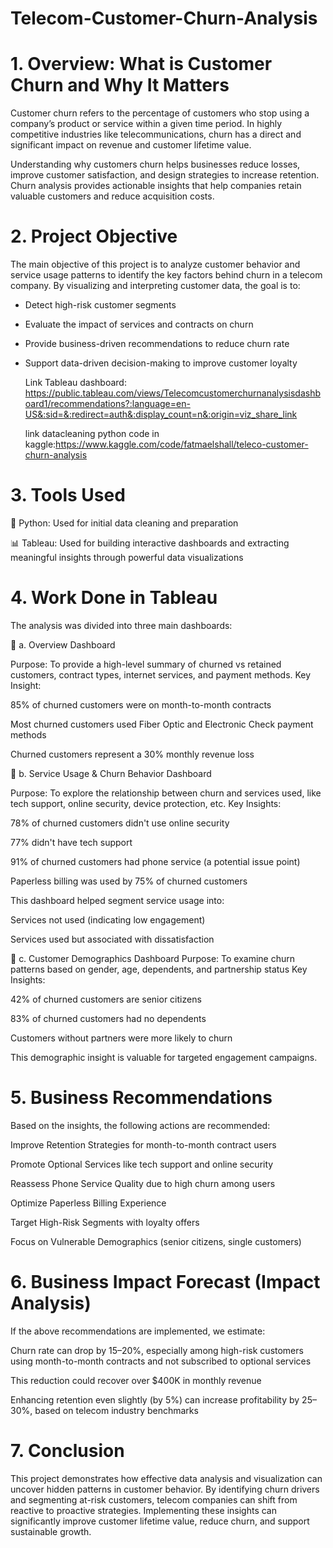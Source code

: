 # Telecom-Customer-Churn-Analysis

# 1. Overview: What is Customer Churn and Why It Matters

Customer churn refers to the percentage of customers who stop using a company’s product or service within a given time period. In highly competitive industries like telecommunications, churn has a direct and significant impact on revenue and customer lifetime value.

Understanding why customers churn helps businesses reduce losses, improve customer satisfaction, and design strategies to increase retention. Churn analysis provides actionable insights that help companies retain valuable customers and reduce acquisition costs.

# 2. Project Objective

The main objective of this project is to analyze customer behavior and service usage patterns to identify the key factors behind churn in a telecom company. By visualizing and interpreting customer data, the goal is to:

* Detect high-risk customer segments

* Evaluate the impact of services and contracts on churn

* Provide business-driven recommendations to reduce churn rate

* Support data-driven decision-making to improve customer loyalty

  Link Tableau dashboard: https://public.tableau.com/views/Telecomcustomerchurnanalysisdashboard1/recommendations?:language=en-US&:sid=&:redirect=auth&:display_count=n&:origin=viz_share_link

  link datacleaning python code in kaggle:https://www.kaggle.com/code/fatmaelshall/teleco-customer-churn-analysis

# 3. Tools Used
🐍 Python: Used for initial data cleaning and preparation

📊 Tableau: Used for building interactive dashboards and extracting meaningful insights through powerful data visualizations

# 4. Work Done in Tableau

The analysis was divided into three main dashboards:

🔷 a. Overview Dashboard

Purpose: To provide a high-level summary of churned vs retained customers, contract types, internet services, and payment methods.
Key Insight:

85% of churned customers were on month-to-month contracts

Most churned customers used Fiber Optic and Electronic Check payment methods

Churned customers represent a 30% monthly revenue loss

🔷 b. Service Usage & Churn Behavior Dashboard

Purpose: To explore the relationship between churn and services used, like tech support, online security, device protection, etc.
Key Insights:

78% of churned customers didn't use online security

77% didn't have tech support

91% of churned customers had phone service (a potential issue point)

Paperless billing was used by 75% of churned customers

This dashboard helped segment service usage into:

Services not used (indicating low engagement)

Services used but associated with dissatisfaction

🔷 c. Customer Demographics Dashboard
Purpose: To examine churn patterns based on gender, age, dependents, and partnership status
Key Insights:

42% of churned customers are senior citizens

83% of churned customers had no dependents

Customers without partners were more likely to churn

This demographic insight is valuable for targeted engagement campaigns.

# 5. Business Recommendations

Based on the insights, the following actions are recommended:

Improve Retention Strategies for month-to-month contract users

Promote Optional Services like tech support and online security

Reassess Phone Service Quality due to high churn among users

Optimize Paperless Billing Experience

Target High-Risk Segments with loyalty offers

Focus on Vulnerable Demographics (senior citizens, single customers)

# 6. Business Impact Forecast (Impact Analysis)

If the above recommendations are implemented, we estimate:

Churn rate can drop by 15–20%, especially among high-risk customers using month-to-month contracts and not subscribed to optional services

This reduction could recover over $400K in monthly revenue

Enhancing retention even slightly (by 5%) can increase profitability by 25–30%, based on telecom industry benchmarks

# 7. Conclusion

This project demonstrates how effective data analysis and visualization can uncover hidden patterns in customer behavior. By identifying churn drivers and segmenting at-risk customers, telecom companies can shift from reactive to proactive strategies.
Implementing these insights can significantly improve customer lifetime value, reduce churn, and support sustainable growth.



